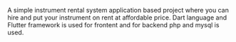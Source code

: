 A simple instrument rental system application based project where you can hire and put your instrument on rent at affordable price. Dart language and Flutter framework is used for frontent and for backend php and mysql is used.
